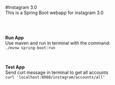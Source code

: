 #Instagram 3.0
<br>
This is a Spring Boot webapp for instagram 3.0

<br><br>

**Run App**
<br>
Use maven and run in terminal with the command: <br>
`./mvnw spring-boot:run`

<br>

**Test App**
<br>
Send curl message in terminal to get all accounts<br>
`curl 'localhost:8080/instagram/accounts/all'`
